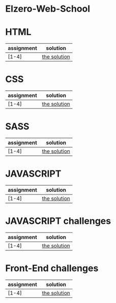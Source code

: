 # Elzero-Web-School

# HTML
| assignment | solution |
| ---------- | -------- |
| \[1-4\]    | [the solution]() |


# CSS
| assignment | solution |
| ---------- | -------- |
| \[1-4\]    | [the solution]() |


# SASS
| assignment | solution |
| ---------- | -------- |
| \[1-4\]    | [the solution]() |

# JAVASCRIPT
| assignment | solution |
| ---------- | -------- |
| \[1-4\]    | [the solution]() |

# JAVASCRIPT challenges
| assignment | solution |
| ---------- | -------- |
| \[1-4\]    | [the solution]() |

# Front-End challenges
| assignment | solution |
| ---------- | -------- |
| \[1-4\]    | [the solution]() |

